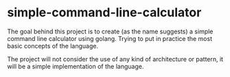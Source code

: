 # simple-command-line-calculator

The goal behind this project is to create (as the name suggests) a simple command line calculator using golang.
Trying to put in practice the most basic concepts of the language.

The project will not consider the use of any kind of architecture or pattern, it will be a simple implementation of the language.